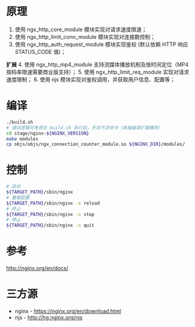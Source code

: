 # 原理
1. 使用 ngx_http_core_module 模块实现对请求速度限速；
2. 使用 ngx_http_limit_conn_module 模块实现对连接数控制；
3. 使用 ngx_http_auth_request_module 模块实现鉴权 (默认依赖 HTTP 响应 STATUS_CODE 值)；

**扩展**
4. 使用 ngx_http_mp4_module 支持流媒体播放机制及按时间定位（MP4 按码率限速需要商业版支持）；
5. 使用 ngx_http_limit_req_module 实现对请求速度限制；
6. 使用 njs 模块实现对鉴权调用，并获取用户信息、配置等；

# 编译
``` bash
./build.sh
# 调试逻辑可考虑在 build.sh 执行后，手动下述命令（单独编译扩展模块）
cd stage/nginx-${NGINX_VERSION}
make modules
cp objs/objs/ngx_connection_counter_module.so ${NGINX_DIR}/modules/
```

# 控制
``` bash
# 启动
${TARGET_PATH}/sbin/nginx
# 重载配置
${TARGET_PATH}/sbin/nginx -s reload
# 终止
${TARGET_PATH}/sbin/nginx -s stop
# 停止
${TARGET_PATH}/sbin/nginx -s quit
```

# 参考
http://nginx.org/en/docs/


# 三方源
* nginx - https://nginx.org/en/download.html
* njs - http://hg.nginx.org/njs
